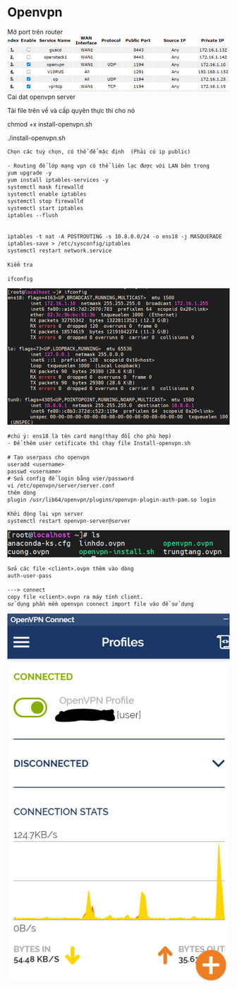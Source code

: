 # Openvpn
Mở port trên router 
![](/moport.PNG)
Cai dat openvpn server

Tải file trên về và cấp quyên thực thi cho nó

chmod +x install-openvpn.sh

./install-openvpn.sh
    
    Chọn các tuỳ chọn, có thể để mặc định  (Phải có ip public)
    
    - Routing để lớp mạng vpn có thể liên lạc được với LAN bên trong
    yum upgrade -y
    yum install iptables-services -y
    systemctl mask firewalld
    systemctl enable iptables
    systemctl stop firewalld
    systemctl start iptables
    iptables --flush
    
    
    iptables -t nat -A POSTROUTING -s 10.8.0.0/24 -o ens18 -j MASQUERADE
    iptables-save > /etc/sysconfig/iptables
    systemctl restart network.service 
    
    Kiểm tra
    
    ifconfig
    
   ![](/3.PNG)
    
    #chú ý: ens18 là tên card mạng(thay đổi cho phù hợp)
    - Để thêm user cetificate thì chạy file Install-openvpn.sh 
      
    # Tạo userpass cho openvpn
    useradd <username>
    passwd <username>
    # Sửa config để login bằng user/password    
    vi /etc/openvpn/server/server.conf
    thêm dòng 
    plugin /usr/lib64/openvpn/plugins/openvpn-plugin-auth-pam.so login

    Khởi động lại vpn server 
    systemctl restart openvpn-server@server
   ![](/fileclient.PNG)
    
    Sửa các file <client>.ovpn thêm vào dòng
    auth-user-pass
        
    ---> connect
    copy file <client>.ovpn ra máy tính client.
    sử dụng phần mềm openvpn connect import file vào để sử dụng
  ![](/connectclient.PNG)
